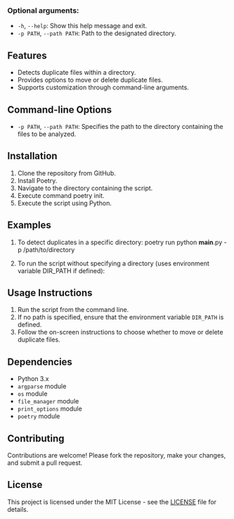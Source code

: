
### Optional arguments:
- `-h`, `--help`: Show this help message and exit.
- `-p PATH`, `--path PATH`: Path to the designated directory.

## Features
- Detects duplicate files within a directory.
- Provides options to move or delete duplicate files.
- Supports customization through command-line arguments.

## Command-line Options
- `-p PATH`, `--path PATH`: Specifies the path to the directory containing the files to be analyzed.

## Installation
1. Clone the repository from GitHub.
2. Install Poetry.
3. Navigate to the directory containing the script.
4. Execute command poetry init.
5. Execute the script using Python.

## Examples
1. To detect duplicates in a specific directory:
poetry run python __main__.py -p /path/to/directory

2. To run the script without specifying a directory (uses environment variable DIR_PATH if defined):

## Usage Instructions
1. Run the script from the command line.
2. If no path is specified, ensure that the environment variable `DIR_PATH` is defined.
3. Follow the on-screen instructions to choose whether to move or delete duplicate files.

## Dependencies
- Python 3.x
- `argparse` module
- `os` module
- `file_manager` module
- `print_options` module
- `poetry` module

## Contributing
Contributions are welcome! Please fork the repository, make your changes, and submit a pull request.

## License
This project is licensed under the MIT License - see the [LICENSE](LICENSE) file for details.
